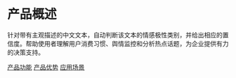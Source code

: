 #  产品概述

针对带有主观描述的中文文本，自动判断该文本的情感极性类别，并给出相应的置信度。帮助使用者理解用户消费习惯、舆情监控和分析热点话题，为企业提供有力的决策支持。

[产品功能](Features.md)
[产品优势](Benefits.md)
[应用场景](Application-Scenarios.md)